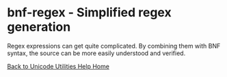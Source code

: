# bnf-regex - Simplified regex generation

Regex expressions can get quite complicated. By combining them with BNF syntax,
the source can be more easily understood and verified.

[Back to Unicode Utilities Help Home](index)
